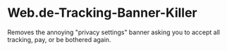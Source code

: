 # Web.de-Tracking-Banner-Killer
Removes the annoying "privacy settings" banner asking you to accept all tracking, pay, or be bothered again.
